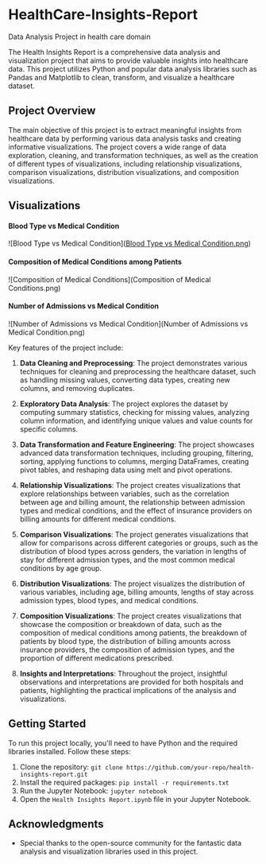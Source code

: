 # HealthCare-Insights-Report
Data Analysis Project in health care domain

The Health Insights Report is a comprehensive data analysis and visualization project that aims to provide valuable insights into healthcare data. This project utilizes Python and popular data analysis libraries such as Pandas and Matplotlib to clean, transform, and visualize a healthcare dataset.

## Project Overview

The main objective of this project is to extract meaningful insights from healthcare data by performing various data analysis tasks and creating informative visualizations. The project covers a wide range of data exploration, cleaning, and transformation techniques, as well as the creation of different types of visualizations, including relationship visualizations, comparison visualizations, distribution visualizations, and composition visualizations.

## Visualizations

#### Blood Type vs Medical Condition
![Blood Type vs Medical Condition]([Blood Type vs Medical Condition.png](https://github.com/Harshal2812-undeer/HealthCare-Insights-Report/blob/main/Blood%20Type%20vs%20Medical%20Condition.png))

#### Composition of Medical Conditions among Patients
![Composition of Medical Conditions](Composition of Medical Conditions.png)

#### Number of Admissions vs Medical Condition
![Number of Admissions vs Medical Condition](Number of Admissions vs Medical Condition.png)

Key features of the project include:

1. **Data Cleaning and Preprocessing**: The project demonstrates various techniques for cleaning and preprocessing the healthcare dataset, such as handling missing values, converting data types, creating new columns, and removing duplicates.

2. **Exploratory Data Analysis**: The project explores the dataset by computing summary statistics, checking for missing values, analyzing column information, and identifying unique values and value counts for specific columns.

3. **Data Transformation and Feature Engineering**: The project showcases advanced data transformation techniques, including grouping, filtering, sorting, applying functions to columns, merging DataFrames, creating pivot tables, and reshaping data using melt and pivot operations.

4. **Relationship Visualizations**: The project creates visualizations that explore relationships between variables, such as the correlation between age and billing amount, the relationship between admission types and medical conditions, and the effect of insurance providers on billing amounts for different medical conditions.

5. **Comparison Visualizations**: The project generates visualizations that allow for comparisons across different categories or groups, such as the distribution of blood types across genders, the variation in lengths of stay for different admission types, and the most common medical conditions by age group.

6. **Distribution Visualizations**: The project visualizes the distribution of various variables, including age, billing amounts, lengths of stay across admission types, blood types, and medical conditions.

7. **Composition Visualizations**: The project creates visualizations that showcase the composition or breakdown of data, such as the composition of medical conditions among patients, the breakdown of patients by blood type, the distribution of billing amounts across insurance providers, the composition of admission types, and the proportion of different medications prescribed.

8. **Insights and Interpretations**: Throughout the project, insightful observations and interpretations are provided for both hospitals and patients, highlighting the practical implications of the analysis and visualizations.

## Getting Started

To run this project locally, you'll need to have Python and the required libraries installed. Follow these steps:

1. Clone the repository: `git clone https://github.com/your-repo/health-insights-report.git`
2. Install the required packages: `pip install -r requirements.txt`
3. Run the Jupyter Notebook: `jupyter notebook`
4. Open the `Health Insights Report.ipynb` file in your Jupyter Notebook.


## Acknowledgments
- Special thanks to the open-source community for the fantastic data analysis and visualization libraries used in this project.
